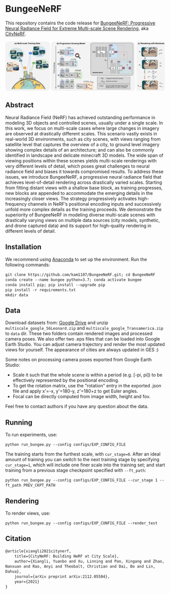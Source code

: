 # BungeeNeRF
This repository contains the code release for
[BungeeNeRF: Progressive Neural Radiance Field for Extreme Multi-scale Scene Rendering](https://city-super.github.io/citynerf/img/supp.pdf), aka [CityNeRF](https://city-super.github.io/citynerf/).

![scheme](imgs/training_mechanism.png)

## Abstract
Neural Radiance Field (NeRF) has achieved outstanding performance in modeling 3D objects and controlled scenes, usually under a single scale. 
In this work, we focus on multi-scale cases where large changes in imagery are observed at drastically different scales. 
This scenario vastly exists in real-world 3D environments, such as city scenes, with views ranging from satellite level that captures the overview of a city, 
to ground level imagery showing complex details of an architecture; 
and can also be commonly identified in landscape and delicate minecraft 3D models. 
The wide span of viewing positions within these scenes yields multi-scale renderings with very different levels of detail,
which poses great challenges to neural radiance field and biases it towards compromised results. 
To address these issues, we introduce BungeeNeRF, a progressive neural radiance field that achieves level-of-detail rendering across drastically varied scales. 
Starting from fitting distant views with a shallow base block, as training progresses, new blocks are appended to accommodate the emerging details in the increasingly closer views. 
The strategy progressively activates high-frequency channels in NeRF’s positional encoding inputs and successively unfold more complex details as the training proceeds.
We demonstrate the superiority of BungeeNeRF in modeling diverse multi-scale scenes with drastically varying views on multiple data sources (city models, synthetic, and drone captured data) and its support for high-quality rendering in different levels of detail.

## Installation
We recommend using [Anaconda](https://www.anaconda.com/products/individual) to set
up the environment. Run the following commands:

```
git clone https://github.com/kam1107/BungeeNeRF.git; cd BungeeNeRF
conda create --name bungee python=3.7; conda activate bungee
conda install pip; pip install --upgrade pip
pip install -r requirements.txt
mkdir data
```

## Data
Download datasets from: [Google Drive](https://drive.google.com/drive/folders/1ybq-BuRH0EEpcp5OZT9xEMi-Px1pdx4D?usp=sharing) and unzip `multiscale_google_56Leonard.zip` and `multiscale_google_Transamerica.zip` to `data` dir. These two folders contain rendered images and processed camera poses. We also offer two .eps files that can be loaded into Google Earth Studio. You can adjust camera trajectory and render the most updated views for yourself. The appearance of cities are always updated in GES :) 

Some notes on processing camera poses exported from Google Earth Studio:
* Scale it such that the whole scene is within a period (e.g. [-pi, pi]) to be effectively represented by the positional encoding. 
* To get the rotation matrix, use the "rotation" entry in the exported .json file and apply x'=-x, y'=180-y, z'=180+z to get Euler angles.
* Focal can be directly computed from image width, height and fov.

Feel free to contact authors if you have any question about the data.


## Running
To run experiments, use:
```
python run_bungee.py --config configs/EXP_CONFIG_FILE
```
The training starts from the furthest scale, with `cur_stage=0`. After an ideal amount of training you can switch to the next training stage by specifying `cur_stage=1`, which will include one finer scale into the training set; and start training from a previous stage checkpoint specified with `--ft_path`:
```
python run_bungee.py --config configs/EXP_CONFIG_FILE --cur_stage 1 --ft_path PREV_CKPT_PATH
```

## Rendering
To render views, use:
```
python run_bungee.py --config configs/EXP_CONFIG_FILE --render_test
```


## Citation
```
@article{xiangli2021citynerf,
    title={CityNeRF: Building NeRF at City Scale},
    author={Xiangli, Yuanbo and Xu, Linning and Pan, Xingang and Zhao, Nanxuan and Rao, Anyi and Theobalt, Christian and Dai, Bo and Lin, Dahua},
    journal={arXiv preprint arXiv:2112.05504},
    year={2021}
}
```
